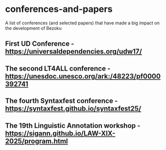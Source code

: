 # conferences-and-papers
A list of conferences (and selected papers) that have made a big impact on the development of Bezoku
## First UD Conference - https://universaldependencies.org/udw17/
## The second LT4ALL conference - https://unesdoc.unesco.org/ark:/48223/pf0000392741 
## The fourth Syntaxfest conference - https://syntaxfest.github.io/syntaxfest25/
## The 19th Linguistic Annotation workshop - https://sigann.github.io/LAW-XIX-2025/program.html
